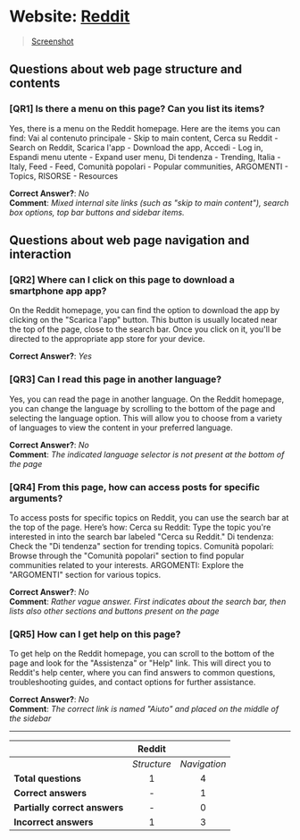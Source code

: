# Website: [Reddit](https://www.reddit.com/)

> [Screenshot](screenshots/Reddit_screenshot.png)


## Questions about web page structure and contents

### [QR1]  Is there a menu on this page? Can you list its items?

Yes, there is a menu on the Reddit homepage. Here are the items you can find: Vai al contenuto principale - Skip to main content, Cerca su Reddit - Search on Reddit, Scarica l'app - Download the app, Accedi - Log in, Espandi menu utente - Expand user menu, Di tendenza - Trending, Italia - Italy, Feed - Feed, Comunità popolari - Popular communities, ARGOMENTI - Topics, RISORSE - Resources

**Correct Answer?**: *No*    
**Comment**: *Mixed internal site links (such as "skip to main content"), search box options, top bar buttons and sidebar items.*




## Questions about web page navigation and interaction

### [QR2] Where can I click on this page to download a smartphone app app?
On the Reddit homepage, you can find the option to download the app by clicking on the "Scarica l'app" button. This button is usually located near the top of the page, close to the search bar. Once you click on it, you'll be directed to the appropriate app store for your device. 

**Correct Answer?**: *Yes*    


### [QR3] Can I read this page in another language?
Yes, you can read the page in another language. On the Reddit homepage, you can change the language by scrolling to the bottom of the page and selecting the language option. This will allow you to choose from a variety of languages to view the content in your preferred language. 

**Correct Answer?**: *No*    
**Comment**: *The indicated language selector is not present at the bottom of the page*

### [QR4] From this page, how can access posts for specific arguments?
To access posts for specific topics on Reddit, you can use the search bar at the top of the page. Here’s how: Cerca su Reddit: Type the topic you're interested in into the search bar labeled "Cerca su Reddit." Di tendenza: Check the "Di tendenza" section for trending topics. Comunità popolari: Browse through the "Comunità popolari" section to find popular communities related to your interests. ARGOMENTI: Explore the "ARGOMENTI" section for various topics.

**Correct Answer?**: *No*    
**Comment**: *Rather vague answer. First indicates about the search bar, then lists also other sections and buttons present on the page*

### [QR5] How can I get help on this page?
To get help on the Reddit homepage, you can scroll to the bottom of the page and look for the "Assistenza" or "Help" link. This will direct you to Reddit's help center, where you can find answers to common questions, troubleshooting guides, and contact options for further assistance. 

**Correct Answer?**: *No*    
**Comment**: *The correct link is named "Aiuto" and placed on the middle of the sidebar*


-----------------------------------------------------------------

|                               | **Reddit**     |              |
| ----------------------------- |:--------------:|:------------:|
|                               | *Structure*    | *Navigation* |
| **Total questions**           | 1              | 4            |
| **Correct answers**           | -              | 1            |
| **Partially correct answers** | -              | 0            |
| **Incorrect answers**         | 1              | 3            |
